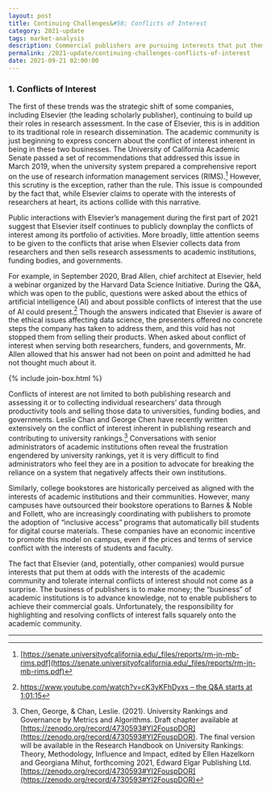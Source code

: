 ```yaml
---
layout: post
title: Continuing Challenges&#58; Conflicts of Interest
category: 2021-update
tags: market-analysis
description: Commercial publishers are pursuing interests that put them at odds with the interests of the academic community and tolerate internal conflicts of interest. Unfortunately, the responsibility for highlighting and resolving conflicts of interest falls squarely onto the academic community.
permalink: /2021-update/continuing-challenges-conflicts-of-interest
date: 2021-09-21 02:00:00
---
```


### 1. Conflicts of Interest

The first of these trends was the strategic shift of some companies, including Elsevier (the leading scholarly publisher), continuing to build up their roles in research assessment. In the case of Elsevier, this is in addition to its traditional role in research dissemination. The academic community is just beginning to express concern about the conflict of interest inherent in being in these two businesses. The University of California Academic Senate passed a set of recommendations that addressed this issue in March 2019, when the university system prepared a comprehensive report on the use of research information management services (RIMS).[^1] However, this scrutiny is the exception, rather than the rule. This issue is compounded by the fact that, while Elsevier claims to operate with the interests of researchers at heart, its actions collide with this narrative.

Public interactions with Elsevier’s management during the first part of 2021 suggest that Elsevier itself continues to publicly downplay the conflicts of interest among its portfolio of activities. More broadly, little attention seems to be given to the conflicts that arise when Elsevier collects data from researchers and then sells research assessments to academic institutions, funding bodies, and governments.

For example, in September 2020, Brad Allen, chief architect at Elsevier, held a webinar organized by the Harvard Data Science Initiative. During the Q&A, which was open to the public, questions were asked about the ethics of artificial intelligence (AI) and about possible conflicts of interest that the use of AI could present.[^2] Though the answers indicated that Elsevier is aware of the ethical issues affecting data science, the presenters offered no concrete steps the company has taken to address them, and this void has not stopped them from selling their products. When asked about conflict of interest when serving both researchers, funders, and governments, Mr. Allen allowed that his answer had not been on point and admitted he had not thought much about it.

{% include join-box.html %}

Conflicts of interest are not limited to both publishing research and assessing it or to collecting individual researchers’ data through productivity tools and selling those data to universities, funding bodies, and governments. Leslie Chan and George Chen have recently written extensively on the conflict of interest inherent in publishing research and contributing to university rankings.[^3] Conversations with senior administrators of academic institutions often reveal the frustration engendered by university rankings, yet it is very difficult to find administrators who feel they are in a position to advocate for breaking the reliance on a system that negatively affects their own institutions.

Similarly, college bookstores are historically perceived as aligned with the interests of academic institutions and their communities. However, many campuses have outsourced their bookstore operations to Barnes & Noble and Follett, who are increasingly coordinating with publishers to promote the adoption of “inclusive access” programs that automatically bill students for digital course materials. These companies have an economic incentive to promote this model on campus, even if the prices and terms of service conflict with the interests of students and faculty.

The fact that Elsevier (and, potentially, other companies) would pursue interests that put them at odds with the interests of the academic community and tolerate internal conflicts of interest should not come as a surprise. The business of publishers is to make money; the “business” of academic institutions is to advance knowledge, not to enable publishers to achieve their commercial goals. Unfortunately, the responsibility for highlighting and resolving conflicts of interest falls squarely onto the academic community.  


***

[^1]: [https://senate.universityofcalifornia.edu/_files/reports/rm-jn-mb-rims.pdf](https://senate.universityofcalifornia.edu/_files/reports/rm-jn-mb-rims.pdf)

[^2]: [https://www.youtube.com/watch?v=cK3yKFhDyxs – the Q&A starts at 1:01:15](https://www.youtube.com/watch?v=cK3yKFhDyxs)

[^3]: Chen, George, & Chan, Leslie. (2021). University Rankings and Governance by Metrics and Algorithms. Draft chapter available at [https://zenodo.org/record/4730593#YI2FouspDOR](https://zenodo.org/record/4730593#YI2FouspDOR). The final version will be available in the Research Handbook on University Rankings: Theory, Methodology, Influence and Impact, edited by Ellen Hazelkorn and Georgiana Mihut, forthcoming 2021, Edward Elgar Publishing Ltd.[https://zenodo.org/record/4730593#YI2FouspDOR](https://zenodo.org/record/4730593#YI2FouspDOR)
